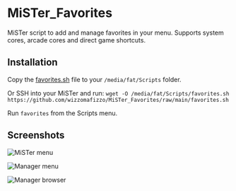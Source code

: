 # MiSTer_Favorites
MiSTer script to add and manage favorites in your menu. Supports system cores, arcade cores and direct game shortcuts.

## Installation

Copy the [favorites.sh](https://github.com/wizzomafizzo/MiSTer_Favorites/raw/main/favorites.sh) file to your `/media/fat/Scripts` folder.

Or SSH into your MiSTer and run: `wget -O /media/fat/Scripts/favorites.sh https://github.com/wizzomafizzo/MiSTer_Favorites/raw/main/favorites.sh`

Run `favorites` from the Scripts menu.

## Screenshots

![MiSTer menu](https://github.com/wizzomafizzo/MiSTer_Favorites/raw/main/images/menu.jpeg)

![Manager menu](https://github.com/wizzomafizzo/MiSTer_Favorites/raw/main/images/main.jpeg)

![Manager browser](https://github.com/wizzomafizzo/MiSTer_Favorites/raw/main/images/browse.jpeg)